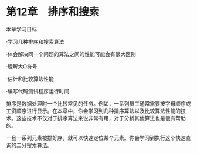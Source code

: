    

# 第12章　排序和搜索

本章学习目标

·学习几种排序和搜索算法

·体会解决同一个问题的算法之间的性能可能会有很大区别

·理解大O符号

·估计和比较算法性能

·编写代码测试程序运行时间

排序是数据处理时一个比较常见的任务。例如，一系列员工通常需要按字母顺序或工资顺序进行显示。在本章中，你会学习到几种排序算法以及比较算法性能的技术。这些技术不仅对于排序算法来说非常有用，对于分析其他算法也是很有帮助的。

一旦一系列元素被排好序，就可以快速定位某个元素。你会学习到执行这个快速查询的二分搜索算法。